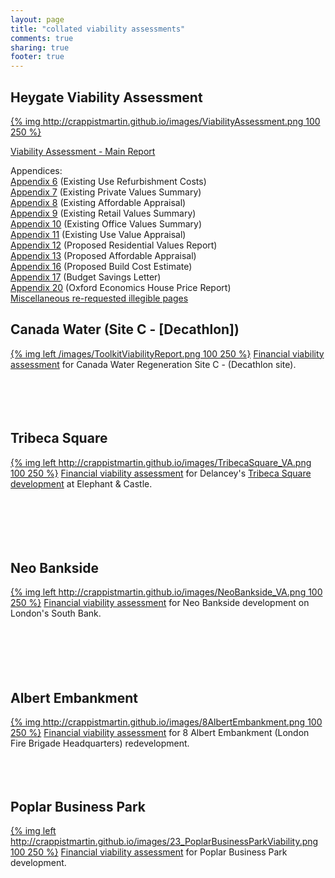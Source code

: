 ```yaml
---
layout: page
title: "collated viability assessments"
comments: true
sharing: true
footer: true
---
```

## Heygate Viability Assessment


[{% img http://crappistmartin.github.io/images/ViabilityAssessment.png 100 250 %}](/images/HeygateViabilityAssessment_MainReport.pdf)

[Viability Assessment - Main Report](/images/HeygateViabilityAssessment_MainReport.pdf)

Appendices:  
[Appendix 6](/images/Appendix6.pdf) (Existing Use Refurbishment Costs)  
[Appendix 7](/images/Appendix7.pdf) (Existing Private Values Summary)  
[Appendix 8](/images/Appendix8.pdf) (Existing Affordable Appraisal)  
[Appendix 9](/images/Appendix9.pdf) (Existing Retail Values Summary)  
[Appendix 10](/images/Appendix10.pdf) (Existing Office Values Summary)  
[Appendix 11](/images/Appendix11.pdf) (Existing Use Value Appraisal)  
[Appendix 12](/images/Appendix12.pdf) (Proposed Residential Values Report)  
[Appendix 13](/images/Appendix13.pdf) (Proposed Affordable Appraisal)  
[Appendix 16](/images/Appendix16.pdf) (Proposed Build Cost Estimate)  
[Appendix 17](/images/Appendix17.pdf) (Budget Savings Letter)  
[Appendix 20](/images/Appendix20.pdf) (Oxford Economics House Price Report)  
[Miscellaneous re-requested illegible pages](/images/IllegiblePagesReRequested.pdf)

## Canada Water (Site C - [Decathlon])
[{% img left /images/ToolkitViabilityReport.png 100 250 %}](/images/Canada_WaterC_ViabilityAssessment.pdf)
[Financial viability assessment](/images/Canada_WaterC_ViabilityAssessment.pdf) for Canada Water Regeneration Site C - (Decathlon site).
</br>
</br>
</br>
</br>
</br>
## Tribeca Square
[{% img left http://crappistmartin.github.io/images/TribecaSquare_VA.png 100 250 %}](http://crappistmartin.github.io/images/Delancey_Tribeca_ViabilityAssessment.pdf) [Financial viability assessment](http://crappistmartin.github.io/images/Delancey_Tribeca_ViabilityAssessment.pdf) for Delancey's [Tribeca Square development](/tribeca-square) at Elephant & Castle.  
</br>
</br>
</br>
</br>
</br>
## Neo Bankside
[{% img left http://crappistmartin.github.io/images/NeoBankside_VA.png 100 250 %}](http://crappistmartin.github.io/images/NeoBankside_VA.pdf) [Financial viability assessment](http://crappistmartin.github.io/images/NeoBankside_VA.pdf) for Neo Bankside development on London's South Bank.  
</br>
</br>
</br>
</br>
</br>
## Albert Embankment
[{% img http://crappistmartin.github.io/images/8AlbertEmbankment.png 100 250 %}](http://crappistmartin.github.io/images/22_FinancialViabilityReport-8AlbertEmbankment.pdf) [Financial viability assessment](http://crappistmartin.github.io/images/22_FinancialViabilityReport-8AlbertEmbankment.pdf) for 8 Albert Embankment (London Fire Brigade Headquarters) redevelopment.  
</br>
</br>
</br>
## Poplar Business Park
[{% img left http://crappistmartin.github.io/images/23_PoplarBusinessParkViability.png 100 250 %}](http://crappistmartin.github.io/images/23_PoplarBusinessParkViability.pdf) [Financial viability assessment](http://crappistmartin.github.io/images/23_PoplarBusinessParkViability.pdf) for Poplar Business Park development.  



